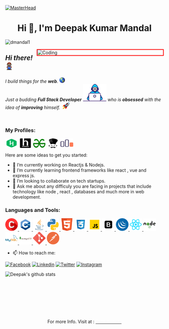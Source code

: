[![MasterHead](https://mir-s3-cdn-cf.behance.net/project_modules/max_1200/79731568097599.5b50bca477735.jpg)](https://github.com/dmandal1)

<h1 align="center">Hi 👋, I'm Deepak Kumar Mandal</h1>

<p align="left"> <img src="https://komarev.com/ghpvc/?username=dmandal1&label=Profile%20views&color=0e75b6&style=flat" alt="dmandal1" /> </p>
<img src="https://camo.githubusercontent.com/d3e809f523f13c60007f918a892a63e69ba4feeca642c0140c8847ed832b3b34/68747470733a2f2f6d656469612e67697068792e636f6d2f6d656469612f78543949677a6f4b6e77464e6d49535238492f67697068792e676966" align="right" alt="Coding" width="400" style="border: 2px solid red"; />

## _Hi there!_&nbsp;<img src="https://github.com/dmandal1/dmandal1/blob/main/Assests/Mario_Hello_Big.gif" width="25px">

_I build things for the **web**. <img alt="Globe Emoji" src="https://github.com/dmandal1/dmandal1/blob/main/Assests/GlobeEmoji.png" width="18px">_  
_Just a budding **Full Stack Developer** <img alt="Technologist Emoji" title="Deepak Kumar Mandal" src="https://github.com/dmandal1/dmandal1/blob/main/Assests/Developer.gif" width="75px"> who is **obsessed** with the idea of **improving** himself.&nbsp; <img alt="Rocket Emoji" src="https://github.com/dmandal1/dmandal1/blob/main/Assests/RocketEmoji.png" width="22px">_

<br />

<h3 align="left">My Profiles:</h3>
<p align="left">
<a href="#" target="blank"><img align="center" src="https://github.com/dmandal1/dmandal1/blob/main/Assests/Coding/HackerRank.png" title="Hackerrank" alt="dmandal1" height="30" width="40" /></a>
<a href="#" target="blank"><img align="center" src="https://github.com/dmandal1/dmandal1/blob/main/Assests/Coding/HackerEarth.png" title="Hackerearth" alt="dmandal1" height="30" width="40" /></a>
  <a href="#" target="blank"><img align="center" src="https://github.com/dmandal1/dmandal1/blob/main/Assests/Coding/GFG.png" title="GeeksForGeeks" alt="dmandal1" height="30" width="40" /></a>
  <a href="#" target="blank"><img align="center" src="https://github.com/dmandal1/dmandal1/blob/main/Assests/Coding/codechef.png" title="Codechef" alt="dmandal1" height="30" width="40" /></a>
  <a href="#" target="blank"><img align="center" src="https://github.com/dmandal1/dmandal1/blob/main/Assests/Coding/code-forces.png" title="Code-Forces" alt="dmandal1" height="30" width="40" /></a>
</p>

Here are some ideas to get you started:

- 🔭 I’m currently working on Reactjs & Nodejs.
- 🌱 I’m currently learning frontend frameworks like react , vue and express js.
- 👯 I’m looking to collaborate on tech startups.
- 💬 Ask me about any difficuly you are facing in projects that include technology like node , react , databases and much more in web development.

<h3 align="left">Languages and Tools:</h3>
<p align="left"><a href="#" target="_blank"> <img src="https://github.com/dmandal1/dmandal1/blob/main/Assests/Programming/c.png" title="C" alt="C" width="40" height="40"/> </a> <a href="#" target="_blank"> <img src="https://github.com/dmandal1/dmandal1/blob/main/Assests/Programming/C++.png" title="C++" alt="C++" width="40" height="40"/> </a> <a href="https://www.w3schools.com/cpp/" target="_blank"> <img src="https://github.com/dmandal1/dmandal1/blob/main/Assests/Programming/Java.png" title="Java" alt="Java" width="40" height="40"/> </a> <a href="#" target="_blank"> <img src="https://github.com/dmandal1/dmandal1/blob/main/Assests/Programming/Python.png" title="Python" alt="Python" width="40" height="40"/> </a> <a href="#" target="_blank"> <img src="https://github.com/dmandal1/dmandal1/blob/main/Assests/Web/HTML5.png" title="HTML5" alt="HTML5" width="40" height="40"/> </a> <a href="#" target="_blank"> <img src="https://github.com/dmandal1/dmandal1/blob/main/Assests/Web/CSS3.png" title="CSS3" alt="CSS3" width="40" height="40"/> </a> <a href="https://www.w3schools.com/cpp/" target="_blank"> <img src="https://github.com/dmandal1/dmandal1/blob/main/Assests/Web/JavaScript.gif" title="JavaScript" alt="JavaScript" width="40" height="40"/> </a> <a href="#" target="_blank"> <img src="https://github.com/dmandal1/dmandal1/blob/main/Assests/Web/BootStrap.png" title="BootStrap" alt="BootStrap" width="40" height="40"/> </a> <a href="#" target="_blank"> <img src="https://github.com/dmandal1/dmandal1/blob/main/Assests/Web/jQuery.png" title="jQuery" alt="jQuery" width="40" height="40"/> </a> <a href="#" target="_blank"> <img src="https://github.com/dmandal1/dmandal1/blob/main/Assests/Web/Reactjs.png" title="Reactjs" alt="Reactjs" width="40" height="40"/> </a> <a href="https://www.w3schools.com/cpp/" target="_blank"> <img src="https://github.com/dmandal1/dmandal1/blob/main/Assests/Web/Nodejs.png" title="Nodejs" alt="Nodejs" width="40" height="40"/> </a> <a href="#" target="_blank"> <img src="https://github.com/dmandal1/dmandal1/blob/main/Assests/Web/MySQL.png" title="MySQL" alt="MySQL" width="40" height="40"/> </a> <a href="#" target="_blank"> <img src="https://github.com/dmandal1/dmandal1/blob/main/Assests/Web/MongoDB.png" title="MongoDB" alt="MongoDB" width="40" height="40"/> </a> <a href="#" target="_blank"> <img src="https://github.com/dmandal1/dmandal1/blob/main/Assests/Web/Git.png" title="Git" alt="Git" width="40" height="40"/> </a> <a href="https://www.w3schools.com/cpp/" target="_blank"> <img src="https://github.com/dmandal1/dmandal1/blob/main/Assests/Web/postman.png" title="Postman" alt="Postman" width="40" height="40"/> </a> </p>

- 📫 How to reach me:

[![Facebook](https://img.shields.io/badge/facebook-skyblue.svg?style=for-the-badge&logo=facebook)](https://facebook.com/iamdeepakmandal)
[![Linkedin](https://img.shields.io/badge/LinkedIn-blue.svg?style=for-the-badge&logo=linkedin)](https://www.linkedin.com/in/dmandal1/)
[![Twitter](https://img.shields.io/badge/Twitter-skyblue.svg?style=for-the-badge&logo=twitter)](https://twitter.com/iamdeepakmandal/)
[![Instagram](https://img.shields.io/badge/Instagram-gray.svg?style=for-the-badge&logo=instagram)](https://www.instagram.com/iamdeepakmandal/)

<p>
<a href="https://github.com/dmandal1">
<img align="left" width="470px" src="https://github-readme-stats.vercel.app/api?username=dmandal1&show_icons=true&theme=dracula&line_height=27" alt="Deepak's github stats"/>
</a>
  
  </p>
  
  <br />  <br /> <br /> <br /> <br /> <br /> <br /> <br />

<p align="center"> For more Info. Visit at : <a href="https://deepakmandal.in" target="_blank"><span style="color: white;">Click here !!!</span></a>
